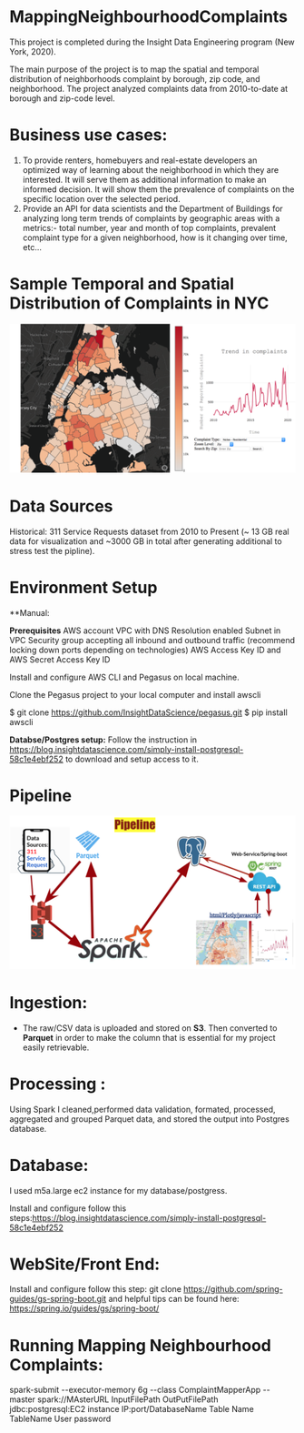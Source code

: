 # MappingNeighbourhoodComplaints
This project is completed during the Insight Data Engineering program (New York, 2020). 

The main purpose of the project is to map the spatial and temporal distribution of neighborhoods complaint by borough, zip code, and neighborhood. The project analyzed complaints data from 2010-to-date at borough and zip-code level.


# Business use cases:

1. To provide renters, homebuyers and real-estate developers an optimized way of learning about the neighborhood in which they are interested. It will serve them as additional information to make an informed decision. It will show them the prevalence of complaints on the specific location over the selected period. 
2. Provide an API for data scientists and the Department of Buildings for analyzing long term trends of complaints by geographic areas with a metrics:- total number, year and month of top complaints, prevalent complaint type for a given neighborhood, how is it changing over time, etc... 
# Sample Temporal and Spatial Distribution of Complaints in NYC
 ![Sample map and graph](Image/Sample_map.png) 

# Data Sources

Historical: 311 Service Requests dataset from 2010 to Present (~ 13 GB real data for visualization and ~3000 GB in total after generating additional to stress test the pipline). 

# Environment Setup

**Manual: 

**Prerequisites**
AWS account
VPC with DNS Resolution enabled
Subnet in VPC
Security group accepting all inbound and outbound traffic (recommend locking down ports depending on technologies)
AWS Access Key ID and AWS Secret Access Key ID

Install and configure AWS CLI  and Pegasus on local machine. 

Clone the Pegasus project to your local computer and install awscli

$ git clone https://github.com/InsightDataScience/pegasus.git
$ pip install awscli

**Databse/Postgres setup:**
Follow the instruction in  https://blog.insightdatascience.com/simply-install-postgresql-58c1e4ebf252 to download and setup access to it.


# Pipeline 
![Pipeline_Architecture](Image/Pipeline.png)




# Ingestion:

- The raw/CSV data is uploaded and stored on **S3**. Then converted to **Parquet** in order to make the column that is essential for my project easily retrievable. 

# Processing :
Using Spark I cleaned,performed data validation, formated, processed, aggregated and grouped Parquet data, and stored the output into Postgres database.

# Database:
I used m5a.large ec2 instance for my database/postgress. 

Install and configure follow this steps:https://blog.insightdatascience.com/simply-install-postgresql-58c1e4ebf252

# WebSite/Front End:

Install and configure follow this step: git clone https://github.com/spring-guides/gs-spring-boot.git and helpful tips can be found here: https://spring.io/guides/gs/spring-boot/

# Running Mapping Neighbourhood Complaints: 
spark-submit --executor-memory 6g  --class ComplaintMapperApp --master spark://MAsterURL InputFilePath OutPutFilePath jdbc:postgresql:EC2 instance IP:port/DatabaseName Table Name TableName User password





